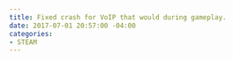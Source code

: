 ```yaml
---
title: Fixed crash for VoIP that would during gameplay.
date: 2017-07-01 20:57:00 -04:00
categories:
- STEAM
---
```


